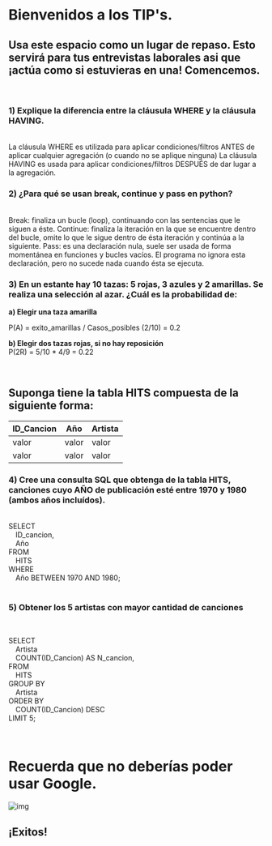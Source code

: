 # Bienvenidos a los TIP's. <br>
## Usa este espacio como un lugar de repaso. Esto servirá para tus entrevistas laborales asi que ¡actúa como si estuvieras en una! Comencemos.  
<br>

### **1) Explique la diferencia entre la cláusula WHERE y la cláusula HAVING.**
<br>
La cláusula WHERE es utilizada para aplicar condiciones/filtros ANTES de aplicar cualquier agregación (o cuando no se aplique ninguna)
La cláusula HAVING es usada para aplicar condiciones/filtros DESPUÉS de dar lugar a la agregación. 

<br>

### **2) ¿Para qué se usan break, continue y pass en python?**
<br>
Break: finaliza un bucle (loop), continuando con las sentencias que le siguen a éste.
Continue: finaliza la iteración en la que se encuentre dentro del bucle, omite lo que le sigue dentro de ésta iteración y continúa a la siguiente.
Pass: es una declaración nula, suele ser usada de forma momentánea en funciones y bucles vacíos. El programa no ignora esta declaración, pero no sucede nada cuando ésta se ejecuta.

<br>

### **3) En un estante hay 10 tazas: 5 rojas, 3 azules y 2 amarillas. Se realiza una selección al azar. ¿Cuál es la probabilidad de:**
**a) Elegir una taza amarilla**<br>

P(A) = exito_amarillas / Casos_posibles (2/10) = 0.2<br> 

**b) Elegir dos tazas rojas, si no hay reposición**<br>
P(2R) = 5/10 * 4/9 = 0.22

<br>

## Suponga tiene la tabla HITS compuesta de la siguiente forma:

| ID_Cancion | Año | Artista |
|--------|--------|----|
| valor | valor | valor |
|valor  | valor  | valor |

### **4) Cree una consulta SQL que obtenga de la tabla HITS, canciones cuyo AÑO de publicación esté entre  1970 y 1980 (ambos años incluídos).**
<br>
SELECT<br>
&emsp;ID_cancion,<br>
&emsp;Año<br>
FROM<br>
&emsp;HITS<br>    
WHERE<br>
&emsp;Año BETWEEN 1970 AND 1980;<br>
<br>   

### **5) Obtener los 5 artistas con mayor cantidad de canciones**  

<br>

SELECT<br> 
&emsp;Artista<br>
&emsp;COUNT(ID_Cancion) AS N_cancion,<br>
FROM<br> 
&emsp;HITS<br>
GROUP BY<br> 
&emsp;Artista<br>
ORDER BY<br> 
&emsp;COUNT(ID_Cancion) DESC<br>
LIMIT 5;<br>

<br>


# Recuerda que no deberías poder usar Google. 
![img](https://thumbs.gfycat.com/KaleidoscopicFaintHind-size_restricted.gif)
## ¡Exitos!
